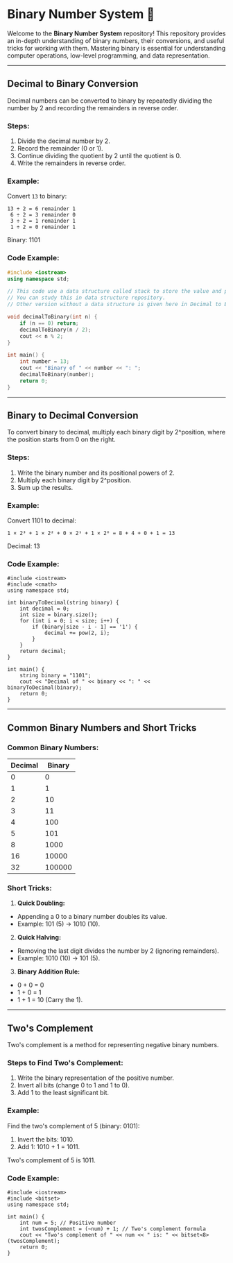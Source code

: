 # Binary Number System 📘

Welcome to the **Binary Number System** repository! This repository provides an in-depth understanding of binary numbers, their conversions, and useful tricks for working with them. Mastering binary is essential for understanding computer operations, low-level programming, and data representation.

---

## Decimal to Binary Conversion
Decimal numbers can be converted to binary by repeatedly dividing the number by 2 and recording the remainders in reverse order.

### Steps:
1. Divide the decimal number by 2.
2. Record the remainder (0 or 1).
3. Continue dividing the quotient by 2 until the quotient is 0.
4. Write the remainders in reverse order.

### Example:
Convert `13` to binary:
```
13 ÷ 2 = 6 remainder 1
 6 ÷ 2 = 3 remainder 0
 3 ÷ 2 = 1 remainder 1
 1 ÷ 2 = 0 remainder 1
```

Binary: 1101

### Code Example:
```cpp 
#include <iostream>
using namespace std;

// This code use a data structure called stack to store the value and print it. It uses first in last out method.
// You can study this in data structure repository.
// Other version without a data structure is given here in Decimal to Binary.cpp

void decimalToBinary(int n) {
    if (n == 0) return;
    decimalToBinary(n / 2);
    cout << n % 2;
}

int main() {
    int number = 13;
    cout << "Binary of " << number << ": ";
    decimalToBinary(number);
    return 0;
}
```

---

## Binary to Decimal Conversion
To convert binary to decimal, multiply each binary digit by 2^position, where the position starts from 0 on the right.

### Steps:
1. Write the binary number and its positional powers of 2.
2. Multiply each binary digit by 2^position.
3. Sum up the results.
   
### Example:
Convert 1101 to decimal:
```
1 × 2³ + 1 × 2² + 0 × 2¹ + 1 × 2⁰ = 8 + 4 + 0 + 1 = 13
```

Decimal: 13

### Code Example:
```
#include <iostream>
#include <cmath>
using namespace std;

int binaryToDecimal(string binary) {
    int decimal = 0;
    int size = binary.size();
    for (int i = 0; i < size; i++) {
        if (binary[size - i - 1] == '1') {
            decimal += pow(2, i);
        }
    }
    return decimal;
}

int main() {
    string binary = "1101";
    cout << "Decimal of " << binary << ": " << binaryToDecimal(binary);
    return 0;
}
```

---

## Common Binary Numbers and Short Tricks

### Common Binary Numbers:

| **Decimal**	| **Binary** |
|-------------|------------|
| 0	          | 0          |
| 1	          | 1          |
| 2	          | 10         |
| 3	          | 11         |
| 4	          | 100        |
| 5	          | 101        |
| 8	          | 1000       |
| 16          | 10000      |
| 32          | 100000     |

### Short Tricks:
1. **Quick Doubling:**
- Appending a 0 to a binary number doubles its value.
- Example: 101 (5) → 1010 (10).

2. **Quick Halving:**
- Removing the last digit divides the number by 2 (ignoring remainders).
- Example: 1010 (10) → 101 (5).

3. **Binary Addition Rule:**
- 0 + 0 = 0
- 1 + 0 = 1
- 1 + 1 = 10 (Carry the 1).

---

## Two's Complement
Two's complement is a method for representing negative binary numbers.

### Steps to Find Two's Complement:
1. Write the binary representation of the positive number.
2. Invert all bits (change 0 to 1 and 1 to 0).
3. Add 1 to the least significant bit.
   
### Example:
Find the two's complement of 5 (binary: 0101):

1. Invert the bits: 1010.
2. Add 1: 1010 + 1 = 1011.

Two's complement of 5 is 1011.

### Code Example:
```
#include <iostream>
#include <bitset>
using namespace std;

int main() {
    int num = 5; // Positive number
    int twosComplement = (~num) + 1; // Two's complement formula
    cout << "Two's complement of " << num << " is: " << bitset<8>(twosComplement);
    return 0;
}
```
